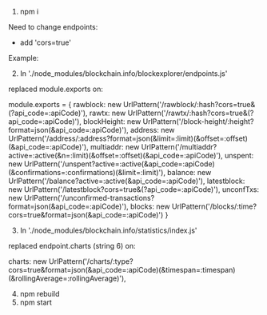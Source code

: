 1) npm i

Need to change endpoints:

- add 'cors=true'

Example:

2) In './node_modules/blockchain.info/blockexplorer/endpoints.js'

replaced module.exports on:

module.exports = {
  rawblock: new UrlPattern('/rawblock/:hash?cors=true&(?api_code=:apiCode)'),
  rawtx: new UrlPattern('/rawtx/:hash?cors=true&(?api_code=:apiCode)'),
  blockHeight: new UrlPattern('/block-height/:height?format=json(&api_code=:apiCode)'),
  address: new UrlPattern('/address/:address?format=json(&limit=:limit)(&offset=:offset)(&api_code=:apiCode)'),
  multiaddr: new UrlPattern('/multiaddr?active=:active(&n=:limit)(&offset=:offset)(&api_code=:apiCode)'),
  unspent: new UrlPattern('/unspent?active=:active(&api_code=:apiCode)(&confirmations=:confirmations)(&limit=:limit)'),
  balance: new UrlPattern('/balance?active=:active(&api_code=:apiCode)'),
  latestblock: new UrlPattern('/latestblock?cors=true&(?api_code=:apiCode)'),
  unconfTxs: new UrlPattern('/unconfirmed-transactions?format=json(&api_code=:apiCode)'),
  blocks: new UrlPattern('/blocks/:time?cors=true&format=json(&api_code=:apiCode)')
}

3) In './node_modules/blockchain.info/statistics/index.js'

replaced endpoint.charts (string 6) on:

  charts: new UrlPattern('/charts/:type?cors=true&format=json(&api_code=:apiCode)(&timespan=:timespan)(&rollingAverage=:rollingAverage)'),
  
4) npm rebuild
5) npm start